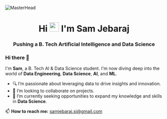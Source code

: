 
![MasterHead](https://github.com/user-attachments/assets/556eeb95-4b9d-4dd6-a4b6-a8ff0bf4d61f)

<h1 align="center">Hi <img src="https://raw.githubusercontent.com/iampavangandhi/iampavangandhi/master/gifs/Hi.gif" width="30px"> I'm Sam Jebaraj</h1>
<h3 align="center">Pushing a B. Tech Artificial Intelligence and Data Science</h3>

### Hi there 👋

I'm **Sam**, a B. Tech AI & Data Science student. I'm now diving deep into the world of **Data Engineering**, **Data Science**, **AI**, and **ML**.

- 🔍 I’m passionate about leveraging data to drive insights and innovation.
- 👯 I’m looking to collaborate on projects.
- 🤝 I’m currently seeking opportunities to expand my knowledge and skills in **Data Science**.

📫 **How to reach me:** [samjebaraj.sj@gmail.com](mailto:samjebaraj.sj@gmail.com)